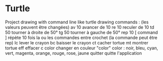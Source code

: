 # Turtle
Project drawing with command line like turtle drawing
commands : 
(les valeurs peuvent être changées)
av 10    avancer de 10
re 10    reculer de 10
td 50    tourner à droite de 50°
tg 50    tourner à gauche de 50°
rep 10 [ command ] répète 10 fois la ou les commandes entre crochet (la commande peut être rep)
lc       lever le crayon
bc       baisser le crayon
ct       cacher tortue
mt       montrer tortue
eff      effacer
c color  changer en couleur "color"
color : noir, bleu, cyan, vert, magenta, orange, rouge, rose, jaune
quitter  quitte l'application
